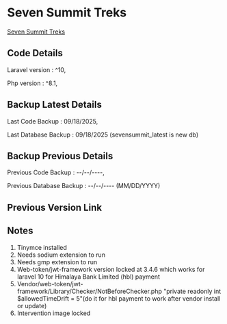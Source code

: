 # Seven Summit Treks
<a href="https://sevensummittreks.com/">Seven Summit Treks</a>

## Code Details
Laravel version : ^10,

Php  version : ^8.1,

## Backup Latest Details
Last Code Backup : 09/18/2025,

Last Database Backup : 09/18/2025 (sevensummit_latest is new db)

## Backup Previous Details
Previous Code Backup : --/--/----,

Previous Database Backup : --/--/---- (MM/DD/YYYY)

## Previous Version Link
<a href=""></a>

## Notes
1. Tinymce installed
2. Needs sodium extension to run
3. Needs gmp extension to run
4. Web-token/jwt-framework version locked at 3.4.6 which works for laravel 10 for Himalaya Bank Limited (hbl) payment
5. Vendor/web-token/jwt-framework/Library/Checker/NotBeforeChecker.php "private readonly int $allowedTimeDrift = 5"(do it for hbl payment to work after vendor install or update)
6. Intervention image locked